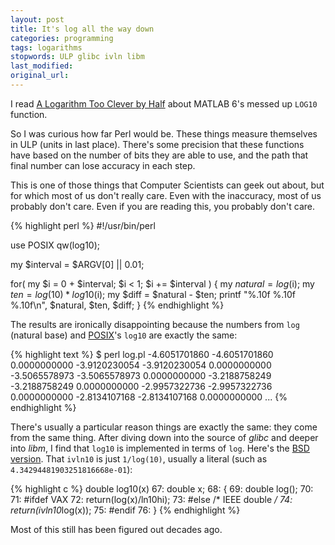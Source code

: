 ```yaml
---
layout: post
title: It's log all the way down
categories: programming
tags: logarithms
stopwords: ULP glibc ivln libm
last_modified:
original_url:
---
```


I read [A Logarithm Too Clever by Half](https://people.eecs.berkeley.edu/~wkahan/LOG10HAF.TXT) about MATLAB 6's messed up `LOG10` function.

<!--more-->

So I was curious how far Perl would be. These things measure themselves in ULP (units in last place). There's some precision that these functions have based on the number of bits they are able to use, and the path that final number can lose accuracy in each step.

This is one of those things that Computer Scientists can geek out about, but for which most of us don't really care. Even with the inaccuracy, most of us probably don't care. Even if you are reading this, you probably don't care.

{% highlight perl %}
#!/usr/bin/perl

use POSIX qw(log10);

my $interval = $ARGV[0] || 0.01;

for( my $i = 0 + $interval; $i < 1; $i += $interval ) {
	my $natural = log($i);
	my $ten     = log(10) * log10($i);
	my $diff    = $natural - $ten;
	printf "%.10f %.10f %.10f\n", $natural, $ten, $diff;
	}
{% endhighlight %}

The results are ironically disappointing because the numbers from `log` (natural base) and [POSIX](http://metacpan.org/pod/POSIX)'s `log10` are exactly the same:

{% highlight text %}
$ perl log.pl
-4.6051701860 -4.6051701860 0.0000000000
-3.9120230054 -3.9120230054 0.0000000000
-3.5065578973 -3.5065578973 0.0000000000
-3.2188758249 -3.2188758249 0.0000000000
-2.9957322736 -2.9957322736 0.0000000000
-2.8134107168 -2.8134107168 0.0000000000
...
{% endhighlight %}

There's usually a particular reason things are exactly the same: they come from the same thing. After diving down into the source of _glibc_ and deeper into _libm_, I find that `log10` is implemented in terms of `log`. Here's the [BSD version](http://www.retro11.de/ouxr/43bsd/usr/src/usr.lib/libm/log10.c.html). That `ivln10` is just `1/log(10)`, usually a literal (such as `4.34294481903251816668e-01`):

{% highlight c %}
 double log10(x)
  67: double x;
  68: {
  69:     double log();
  70:
  71: #ifdef VAX
  72:     return(log(x)/ln10hi);
  73: #else   /* IEEE double */
  74:     return(ivln10*log(x));
  75: #endif
  76: }
{% endhighlight %}

Most of this still has been figured out decades ago.
